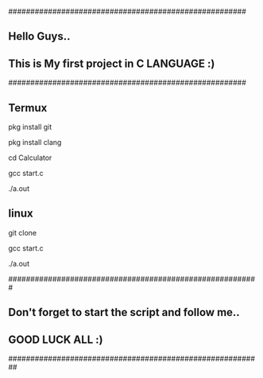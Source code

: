 


######################################################

Hello Guys.. 
----------------------------------------------
This is My first project in C LANGUAGE :)
------------------------------------------------

######################################################



Termux
---------------------

pkg install git

pkg install clang

cd Calculator

gcc start.c

./a.out


linux
--------

git clone

gcc start.c

./a.out

#########################################################

Don't forget to start the script and follow me..
-------------------------------------------------
GOOD LUCK ALL :)
--------------------------------------------------------

##########################################################
